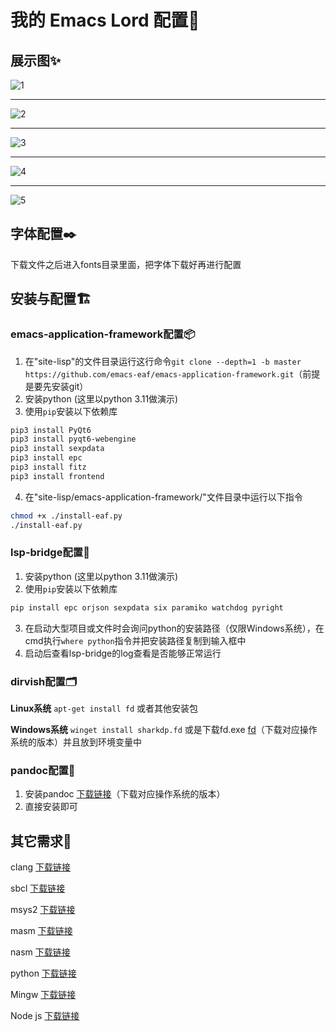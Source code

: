 # 我的 Emacs Lord 配置🦈

## 展示图✨

![1](https://github.com/user-attachments/assets/3c8a5f8d-81b5-4a95-ad43-035d0c76a885)
****
![2](https://github.com/user-attachments/assets/498e67d6-b735-4fdd-8250-9b59f243aae7)
****
![3](https://github.com/user-attachments/assets/9b3efd08-bfcf-460f-8677-612d1d1f57a4)
****
![4](https://github.com/user-attachments/assets/1f8dbc87-0cd2-49f9-831d-992505fdc8bb)
****
![5](https://github.com/user-attachments/assets/e311a1c7-76d0-4d9b-a73e-85bc70620f96)

## 字体配置✒️
下载文件之后进入fonts目录里面，把字体下载好再进行配置

## 安装与配置🏗️

### emacs-application-framework配置📦
1. 在"site-lisp"的文件目录运行这行命令`git clone --depth=1 -b master https://github.com/emacs-eaf/emacs-application-framework.git`（前提是要先安装git）
2. 安装python (这里以python 3.11做演示)
3. 使用`pip`安装以下依赖库
```bash
pip3 install PyQt6
pip3 install pyqt6-webengine 
pip3 install sexpdata
pip3 install epc
pip3 install fitz
pip3 install frontend
  ```
4. 在"site-lisp/emacs-application-framework/"文件目录中运行以下指令
```bash
chmod +x ./install-eaf.py
./install-eaf.py
```

### lsp-bridge配置🌉
1. 安装python (这里以python 3.11做演示)
2. 使用`pip`安装以下依赖库
```bash
pip install epc orjson sexpdata six paramiko watchdog pyright
```
3. 在启动大型项目或文件时会询问python的安装路径（仅限Windows系统），在cmd执行`where python`指令并把安装路径复制到输入框中
4. 启动后查看lsp-bridge的log查看是否能够正常运行

### dirvish配置🗂️

**Linux系统** `apt-get install fd` 或者其他安装包

**Windows系统** `winget install sharkdp.fd` 或是下载fd.exe [fd](https://github.com/sharkdp/fd/releases)（下载对应操作系统的版本）并且放到环境变量中

### pandoc配置📑
1. 安装pandoc [下载链接](https://github.com/jgm/pandoc/releases)（下载对应操作系统的版本）
2. 直接安装即可

## 其它需求🎁
clang [下载链接](https://releases.llvm.org/download.html)

sbcl [下载链接](https://www.sbcl.org/platform-table.html)

msys2 [下载链接](https://www.msys2.org/)

masm [下载链接](https://www.masm32.com/download.htm)

nasm [下载链接](https://www.nasm.us/pub/nasm/releasebuilds/?C=M;O=D)

python [下载链接](https://www.python.org/downloads/)

Mingw [下载链接](https://sourceforge.net/projects/mingw/)

Node js [下载链接](https://nodejs.org/zh-cn/download)




